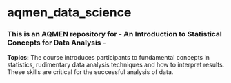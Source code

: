 # aqmen_data_science
### This is an AQMEN repository for -  An Introduction to Statistical Concepts for Data Analysis -

**Topics:** The course introduces participants to fundamental concepts in statistics, rudimentary data analysis techniques and how to interpret results. These skills are critical for the successful analysis of data.

